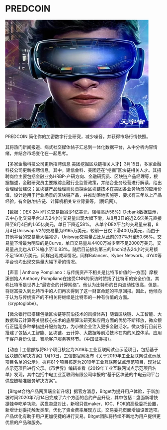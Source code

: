 # PREDCOIN

![](64ae5a7961e53fd102c266db4e8f115.jpg)

PREDCOIN 简化你的加密数字行业研究，减少噪音，并获得市场行情快照。

其将热门新闻报道、病式社交媒体帖子汇总到一体化数据平台，从中分析内容情绪，并结合市场变化在一起思考。

【多家金融科技公司更新招聘信息 美团挖掘区块链相关人才】3月15日，多家金融科技公司更新招聘信息，其中，建信金科、美团还在“挖掘”区块链相关人才。其招聘岗位主要包括金融业务HRBP-产研方向、金融研究员、区块链产品经理等，根据描述，金融研究员主要跟踪金融行业监管政策，并结合业务经营进行解读，给出合理经营建议；区块链产品经理则负责探索区块链技术在美团各业务场景的应用价值，设计适用于行业场景的区块链产品，并推动落地实施等，要求有三年以上产品经验，有金融/供应链、计算机相关专业背景等。（腾讯网）。

【数据：DEX 24小时总交易额减少1亿美元，降幅高达58%】Debank数据显示，去中心化交易平台过去24小时交易量出现大幅下滑，从8月3日的近2.6亿美元直接降至8月4日的1.65亿美元，单日下降近58%。 从单个DEX平台的交易量来看，8月4日Uniswap V2的交易量为9165万美元，较前一日仅下滑400万美元，而由于其他平台的交易量大幅减少，Uniswap交易量占比从此前的37%升至50.66%。交易量下滑最为明显的是Curve，单日交易量从4400万减少至不足2000万美元，交易量占比也从17%缩小至10.83%。随后目前排名第三的1inch过去24小时交易额不足1500万美元，同样出现减半情况。同样Balancer、Kyber Network、dYdX等平台也均出现交易量大幅下滑的情况。

【声音 | Anthony Pompliano：与传统资产不相关是比特币价值的一方面】摩根溪创始人Anthony Pompliano在接受CNN的采访时赞扬了比特币的安全价值。其称比特币是世界上“最安全的计算网络”。他认为比特币的日内波动性很高，但是，将财富投入到比特币中的人们再次得到了这一财富命题的丰厚回报。因此，他倾向于认为与传统资产的不相关将继续是比特币的一种有价值的方面。（cryptoglobe）。

【微众银行已搭建包括区块链等前沿技术的风控体系】随着区块链、人工智能、大数据和云计算等关键核心技术的底层算法研究和应用方面的优势不断释放，微众银行正运用多种举措提升服务能力，为小微企业注入更多金融活水。微众银行目前已搭建了包括人工智能、区块链、云计算、大数据等前沿技术在内的风控体系，应用于客户身份认证、智能客户服务等环节。（中国证券报）。

【动态 | 工信部拟将81个项目核定为2019年工业互联网试点示范项目，包括基于区块链的解决方案】1月10日，工信部官网发布《关于2019年工业互联网试点示范项目名单的公示》，拟将81个项目核定为2019年工业互联网试点示范项目，现对试点示范项目进行公示。《币世界》编辑查看《2019年工业互联网试点示范项目名单》发现，其中包括中电工业互联网有限公司申报的“基于区块链的中电云网平台供应链精准服务解决方案”。

【Bitget合约产品网页端全新升级】据官方消息，Bitget为提升用户体验，于新加坡时间2020年7月14日完成了六个方面的合约产品升级，其中包括：盘面新增快捷挂单吃单功能、买盘卖盘对比，新增只做maker、IOC、FOK的高级委托设置，新增计划委托触发类型，优化了资金费率展现方式，交易委托页面增加设置选项。产品优化有助于用户更加便捷的进行交易。Bitget团队将持续不断地为用户提供更优质的产品和服务。
